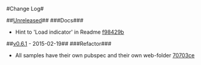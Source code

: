 #Change Log#

##[Unreleased](http://github.com/MikeMitterer/dart-wsk-material/compare/v0.6.1...HEAD)##
###Docs###
* Hint to 'Load indicator' in Readme [f98429b](http://github.com/MikeMitterer/dart-wsk-material/commit/f98429bc61b9c87261b56283bb8034debdaca919)

##[v0.6.1](http://github.com/MikeMitterer/dart-wsk-material/compare/v0.6.1...v0.6.0) - 2015-02-19##
###Refactor###
* All samples have their own pubspec and their own web-folder [70703ce](http://github.com/MikeMitterer/dart-wsk-material/commit/70703ce8438cf3251a2831e112f2fed82cbac1c4)
